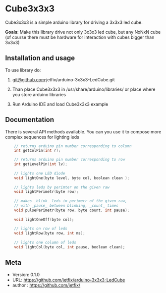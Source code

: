 # Cube3x3x3 

Cube3x3x3 is a simple arduino library for driving 
a 3x3x3 led cube.

**Goals**: Make this library drive not only 3x3x3
led cube, but any NxNxN cube (of course there must be 
hardware for interaction with cubes bigger than 3x3x3)

## Installation and usage

To use library do:

1.  git@github.com:jetfix/arduino-3x3x3-LedCube.git

2.  Than place Cube3x3x3 in /usr/share/arduino/libraries/
or place where you store arduino libraries

3.  Run Arduino IDE and load Cube3x3x3 example

## Documentation

There is several API methods available. You can you use it 
to compose more complex sequences for lighting leds
    
```cpp
    // returns arduino pin number corresponding to column
    int getColPin(int r); 

    // returns arduino pin number corresponding to row
    int getLevelPin(int lv);
    
    // lights one LED diode
    void lightOne(byte level, byte col, boolean clean );
    
    // lights leds by perimter on the given raw
    void lightPerimetr(byte row);
    
    // makes _blink_ leds in perimetr of the given raw,
    // with _pause_ between blinking, _count_ times
    void pulsePerimetr(byte row, byte count, int pause);
    
    void lightOneOff(byte col);
    
    // lights on row of leds
    void lightRow(byte row, int ms);
    
    // lights one column of leds
    void lightCol(byte col, int pause, boolean clean);
```
    
## Meta

- Version: 0.1.0
- URL: https://github.com/jetfix/arduino-3x3x3-LedCube
- author : https://github.com/jetfix/

